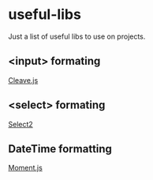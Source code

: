 # useful-libs
Just a list of useful libs to use on projects.

## \<input\> formating 
[Cleave.js](https://nosir.github.io/cleave.js/)

## \<select\> formating
[Select2](https://select2.org/)

## DateTime formatting  
[Moment.js](https://momentjs.com/)
